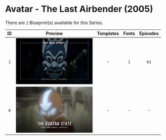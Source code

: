 # Avatar - The Last Airbender (2005)

There are `2` Blueprint(s) available for this Series.

| ID | Preview | Templates | Fonts | Episodes | 
| :---: | :---: | :---: | :---: | :---: |
| `1` | <img src="./1/preview0.jpg" height="150"> | - | `1` | `61` |
| `0` | <img src="./0/preview.jpg" height="150"> | - | - | - |
